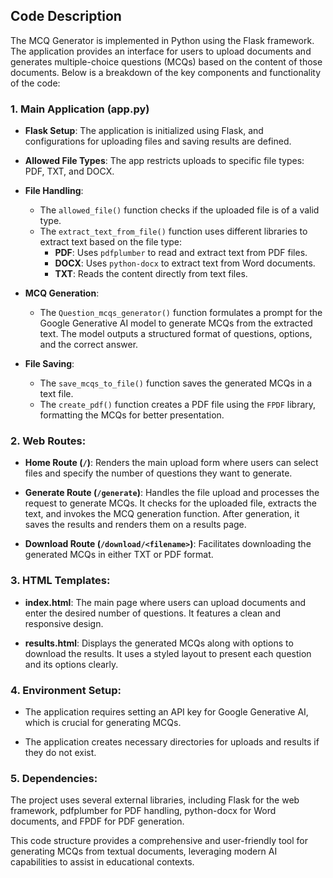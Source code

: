 ## Code Description

The MCQ Generator is implemented in Python using the Flask framework. The application provides an interface for users to upload documents and generates multiple-choice questions (MCQs) based on the content of those documents. Below is a breakdown of the key components and functionality of the code:

### 1. **Main Application (app.py)**

- **Flask Setup**: The application is initialized using Flask, and configurations for uploading files and saving results are defined.
  
- **Allowed File Types**: The app restricts uploads to specific file types: PDF, TXT, and DOCX.

- **File Handling**:
  - The `allowed_file()` function checks if the uploaded file is of a valid type.
  - The `extract_text_from_file()` function uses different libraries to extract text based on the file type:
    - **PDF**: Uses `pdfplumber` to read and extract text from PDF files.
    - **DOCX**: Uses `python-docx` to extract text from Word documents.
    - **TXT**: Reads the content directly from text files.

- **MCQ Generation**:
  - The `Question_mcqs_generator()` function formulates a prompt for the Google Generative AI model to generate MCQs from the extracted text. The model outputs a structured format of questions, options, and the correct answer.
  
- **File Saving**:
  - The `save_mcqs_to_file()` function saves the generated MCQs in a text file.
  - The `create_pdf()` function creates a PDF file using the `FPDF` library, formatting the MCQs for better presentation.

### 2. **Web Routes**:

- **Home Route (`/`)**: Renders the main upload form where users can select files and specify the number of questions they want to generate.

- **Generate Route (`/generate`)**: Handles the file upload and processes the request to generate MCQs. It checks for the uploaded file, extracts the text, and invokes the MCQ generation function. After generation, it saves the results and renders them on a results page.

- **Download Route (`/download/<filename>`)**: Facilitates downloading the generated MCQs in either TXT or PDF format.

### 3. **HTML Templates**:

- **index.html**: The main page where users can upload documents and enter the desired number of questions. It features a clean and responsive design.

- **results.html**: Displays the generated MCQs along with options to download the results. It uses a styled layout to present each question and its options clearly.

### 4. **Environment Setup**:

- The application requires setting an API key for Google Generative AI, which is crucial for generating MCQs.
  
- The application creates necessary directories for uploads and results if they do not exist.

### 5. **Dependencies**:

The project uses several external libraries, including Flask for the web framework, pdfplumber for PDF handling, python-docx for Word documents, and FPDF for PDF generation.


This code structure provides a comprehensive and user-friendly tool for generating MCQs from textual documents, leveraging modern AI capabilities to assist in educational contexts.
